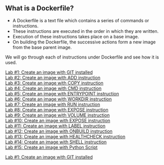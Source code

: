 ## What is a Dockerfile?

- A Dockerfile is a text file which contains a series of commands or instructions. 
- These instructions are executed in the order in which they are written.
- Execution of these instructions takes place on a base image. 
- On building the Dockerfile, the successive actions form a new image from the base parent image.

We will go through each of instructions under Dockerfile and see how it is used.

[Lab #1: Create an image with GIT installed]()<br>
[Lab #2: Create an image with ADD instruction]()<br>
[Lab #3: Create an image with COPY instruction]()<br>
[Lab #4: Create an image with CMD instruction]()<br>
[Lab #5: Create an image with ENTRYPOINT instruction]()<br>
[Lab #6: Create an image with WORKDIR instruction]()<br>
[Lab #7: Create an image with RUN instruction]()<br>
[Lab #8: Create an image with EXPOSE instruction]()<br>
[Lab #9: Create an image with VOLUME instruction]()<br>
[Lab #10: Create an image with EXPOSE instruction]()<br>
[Lab #11: Create an image with LABEL instruction]()<br>
[Lab #12: Create an image with ONBUILD instruction]()<br>
[Lab #13: Create an image with HEALTHCHECK instruction]()<br>
[Lab #14: Create an image with SHELL instruction]()<br>
[Lab #15: Create an image with Python Script]()<br>


[Lab #1: Create an image with GIT installed]()<br>


